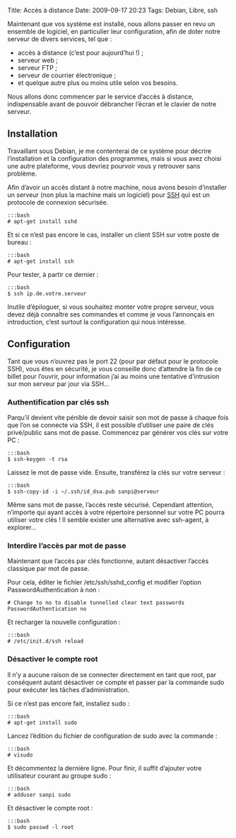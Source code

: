 Title: Accès à distance
Date: 2009-09-17 20:23
Tags: Debian, Libre, ssh

Maintenant que vos système est installé, nous allons passer en revu un ensemble
de logiciel, en particulier leur configuration, afin de doter notre serveur de
divers services, tel que :

* accès à distance (c’est pour aujourd’hui !) ;
* serveur web ;
* serveur FTP ;
* serveur de courrier électronique ;
* et quelque autre plus ou moins utile selon vos besoins.

Nous allons donc commencer par le service d’accès à distance, indispensable
avant de pouvoir débrancher l’écran et le clavier de notre serveur.

Installation
------------

Travaillant sous Debian, je me contenterai de ce système pour décrire
l’installation et la configuration des programmes, mais si vous avez choisi une
autre plateforme, vous devriez pourvoir vous y retrouver sans problème.

Afin d’avoir un accès distant à notre machine, nous avons besoin d’installer un
serveur (non plus la machine mais un logiciel) pour
[SSH](http://fr.wikipedia.org/wiki/SSH) qui est un protocole de connexion
sécurisée.

    :::bash
    # apt-get install sshd

Et si ce n’est pas encore le cas, installer un client SSH sur votre poste de
bureau :

    :::bash
    # apt-get install ssh

Pour tester, à partir ce dernier :

    :::bash
    $ ssh ip.de.votre.serveur

Inutile d’épiloguer, si vous souhaitez monter votre propre serveur, vous devez
déjà connaître ses commandes et comme je vous l’annonçais en introduction, c’est
surtout la configuration qui nous intéresse.

Configuration
-------------

Tant que vous n’ouvrez pas le port 22 (pour par défaut pour le protocole SSH),
vous êtes en sécurité, je vous conseille donc d’attendre la fin de ce billet
pour l’ouvrir, pour information j’ai au moins une tentative d’intrusion sur mon
serveur par jour via SSH...

### Authentification par clés ssh

Parqu’il devient vite pénible de devoir saisir son mot de passe à chaque fois
que l’on se connecte via SSH, il est possible d’utiliser une paire de clés
privé/public sans mot de passe. Commencez par générer vos clés sur votre PC :

    :::bash
    $ ssh-keygen -t rsa

Laissez le mot de passe vide. Ensuite, transférez la clés sur votre serveur :

    :::bash
    $ ssh-copy-id -i ~/.ssh/id_dsa.pub sanpi@serveur

Même sans mot de passe, l’accès reste sécurisé. Cependant attention, n’importe
qui ayant accès à votre répertoire personnel sur votre PC pourra utiliser votre
clés ! Il semble exister une alternative avec ssh-agent, à explorer...

### Interdire l’accès par mot de passe

Maintenant que l’accès par clés fonctionne, autant désactiver l’accès classique
par mot de passe.

Pour cela, éditer le fichier /etc/ssh/sshd_config et modifier l’option
PasswordAuthentication à non :

    # Change to no to disable tunnelled clear text passwords
    PasswordAuthentication no

Et recharger la nouvelle configuration :

    :::bash
    # /etc/init.d/ssh reload

### Désactiver le compte root

Il n’y a aucune raison de se connecter directement en tant que root, par
conséquent autant désactiver ce compte et passer par la commande sudo pour
exécuter les tâches d’administration.

Si ce n’est pas encore fait, installez sudo :

    :::bash
    # apt-get install sudo

Lancez l’édition du fichier de configuration de sudo avec la commande :

    :::bash
    # visudo

Et décommentez la dernière ligne. Pour finir, il suffit d’ajouter votre
utilisateur courant au groupe sudo :

    :::bash
    # adduser sanpi sudo

Et désactiver le compte root :

    :::bash
    $ sudo passwd -l root
